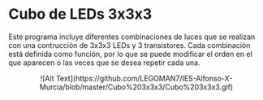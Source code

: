 # Cubo de LEDs 3x3x3

Este programa incluye diferentes combinaciones de luces que se realizan con una contrucción de 3x3x3 LEDs y 3 transistores. Cada combinación está definida como función, por lo que se puede modificar el orden en el que aparecen o las veces que se desea repetir cada una.

<center>![Alt Text](https://github.com/LEGOMAN7/IES-Alfonso-X-Murcia/blob/master/Cubo%203x3x3/Cubo%203x3x3.gif)<center>

